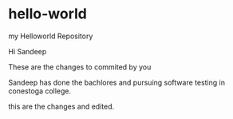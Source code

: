 # hello-world
my Helloworld Repository 

Hi Sandeep 

These are the changes to commited by you

Sandeep has done the bachlores and pursuing software testing in conestoga college.

this are the changes and edited.
